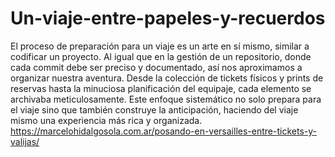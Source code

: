 # Un-viaje-entre-papeles-y-recuerdos
El proceso de preparación para un viaje es un arte en sí mismo, similar a codificar un proyecto. Al igual que en la gestión de un repositorio, donde cada commit debe ser preciso y documentado, así nos aproximamos a organizar nuestra aventura. Desde la colección de tickets físicos y prints de reservas hasta la minuciosa planificación del equipaje, cada elemento se archivaba meticulosamente. Este enfoque sistemático no solo prepara para el viaje sino que también construye la anticipación, haciendo del viaje mismo una experiencia más rica y organizada.
https://marcelohidalgosola.com.ar/posando-en-versailles-entre-tickets-y-valijas/
